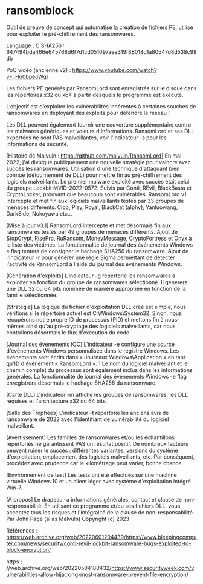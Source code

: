 # ransomblock



Outil de preuve de concept qui automatise la création de fichiers PE, utilisé pour exploiter le pré-chiffrement des ransomwares.

Language : C
SHA256 : 647494bda466e645768d6f7d1cd051097aee319f88018d1a80547d8d538c98db

PoC vidéo (ancienne v2) :
https://www.youtube.com/watch?v=_Ho0bpeJWqI

Les fichiers PE générés par RansomLord sont enregistrés sur le disque dans les répertoires x32 ou x64 à partir desquels le programme est exécuté.

L’objectif est d’exploiter les vulnérabilités inhérentes à certaines souches de ransomwares en déployant des exploits pour défendre le réseau !

Les DLL peuvent également fournir une couverture supplémentaire contre les malwares génériques et voleurs d'informations.
RansomLord et ses DLL exportées ne sont PAS malveillantes, voir l'indicateur -s pour les informations de sécurité.

[Histoire de Malvuln : https://github.com/malvuln/RansomLord]
En mai 2022, j'ai divulgué publiquement une nouvelle stratégie pour vaincre avec succès les ransomwares. Utilisation d'une technique d'attaquant bien connue (détournement de DLL) pour mettre fin au pré-chiffrement des logiciels malveillants. Le premier malware exploité avec succès était celui du groupe Lockbit MVID-2022-0572. Suivis par Conti, REvil, BlackBasta et CryptoLocker, prouvant que beaucoup sont vulnérables. RansomLord v1 intercepte et met fin aux logiciels malveillants testés par 33 groupes de menaces différents. Clop, Play, Royal, BlackCat (alphv), Yanluowang, DarkSide, Nokoyawa etc...

[Mise à jour v3.1]
RansomLord intercepte et met désormais fin aux ransomwares testés par 49 groupes de menaces différents.
Ajout de StopCrypt, RisePro, RuRansom, MoneyMessage, CryptoFortress et Onyx à la liste des victimes.
La fonctionnalité de journal des événements Windows -e flag tentera de consigner le hachage SHA256 du ransomware.
Ajout de l'indicateur -r pour générer une règle Sigma permettant de détecter l'activité de RansomLord à l'aide du journal des événements Windows.

[Génération d'exploits]
L'indicateur -g répertorie les ransomwares à exploiter en fonction du groupe de ransomwares sélectionné. Il générera une DLL 32 ou 64 bits nommée de manière appropriée en fonction de la famille sélectionnée.

[Stratégie]
La logique du fichier d'exploitation DLL créé est simple, nous vérifions si le répertoire actuel est C:\Windows\System32. Sinon, nous récupérons notre propre ID de processus (PID) et mettons fin à nous-mêmes ainsi qu'au pré-cryptage des logiciels malveillants, car nous contrôlons désormais le flux d'exécution du code.

[Journal des événements IOC]
L'indicateur -e configure une source d'événements Windows personnalisée dans le registre Windows. Les événements sont écrits dans « Journaux Windows\Application » en tant qu'ID d'événement « RansomLord ». 1 Le nom du logiciel malveillant et le chemin complet du processus sont également inclus dans les informations générales. La fonctionnalité de journal des événements Windows -e flag enregistrera désormais le hachage SHA256 du ransomware.

[Carte DLL]
L'indicateur -m affiche les groupes de ransomwares, les DLL requises et l'architecture x32 ou 64 bits.

[Salle des Trophées]
L'indicateur -t répertorie les anciens avis de ransomware de 2022 avec l'identifiant de vulnérabilité du logiciel malveillant.

[Avertissement]
Les familles de ransomwares et/ou les échantillons répertoriés ne garantissent PAS un résultat positif. De nombreux facteurs peuvent ruiner le succès : différentes variantes, versions du système d'exploitation, emplacement des logiciels malveillants, etc. Par conséquent, procédez avec prudence car le kilométrage peut varier, bonne chance.

[Environnement de test]
Les tests ont été effectués sur une machine virtuelle Windows 10 et un client léger avec système d'exploitation intégré Win-7.

[À propos]
Le drapeau -a informations générales, contact et clause de non-responsabilité. En utilisant ce programme et/ou ses fichiers DLL, vous acceptez tous les risques et l'intégralité de la clause de non-responsabilité. Par John Page (alias Malvuln) Copyright (c) 2023


Références :
https://web.archive.org/web/20220601204439/https://www.bleepingcomputer.com/news/security/conti-revil-lockbit-ransomware-bugs-exploited-to-block-encryption/

https : //web.archive.org/web/20220504180432/https://www.securityweek.com/vulnerabilities-allow-hijacking-most-ransomware-prevent-file-encryption/
